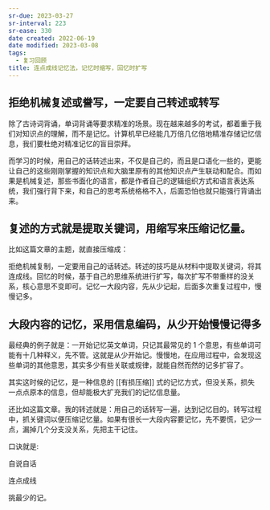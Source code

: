 ```yaml
---
sr-due: 2023-03-27
sr-interval: 223
sr-ease: 330
date created: 2022-06-19
date modified: 2023-03-08
tags:
  - 复习回顾
title: 连点成线记忆法，记忆时缩写，回忆时扩写
---
```


## 拒绝机械复述或誊写，一定要自己转述或转写

除了古诗词背诵，单词背诵等要求精准的场景。现在越来越多的考试，都着重于我们对知识点的理解，而不是记忆。计算机早已经能几万倍几亿倍地精准存储记忆信息，我们要杜绝对精准记忆的盲目崇拜。

而学习的时候，用自己的话转述出来，不仅是自己的，而且是口语化一些的，更能让自己的这些刚刚掌握的知识点和大脑里原有的其他知识点产生联动和配合。而如果是机械复述，那些书面化的语言，都是作者自己的逻辑组织方式和语言表达系统，我们强行背下来，和自己的思考系统格格不入，后面恐怕也就只能强行背诵出来。

## 复述的方式就是提取关键词，用缩写来压缩记忆量。

比如这篇文章的主题，就直接压缩成：

拒绝机械复制，一定要用自己的话转述。转述的技巧是从材料中提取关键词，将其连成线。回忆的时候，基于自己的思维系统进行扩写，每次扩写不带重样的没关系，核心意思不变即可。记忆一大段内容，先从少记起，后面多次重复过程中，慢慢记多。

## 大段内容的记忆，采用信息编码，从少开始慢慢记得多

最经典的例子就是：一开始记忆英文单词，只记其最常见的 1 个意思，有些单词可能有十几种释义，先不管。这就是从少开始记。慢慢地，在应用过程中，会发现这些单词的其他意思，其实多少有些关联或规律，就能自然而然的记多扩容了。

其实这时候的记忆，是一种信息的 [[有损压缩]] 式的记忆方式，但没关系，损失一点点原本的信息，但却能极大扩充我们的记忆信息量。

还比如这篇文章。我的转述就是：用自己的话转写一遍，达到记忆目的。转写过程中，抓关键词以便压缩记忆量。如果有很长一大段内容要记忆，先不要慌，记少一点，漏掉几个分支没关系，先把主干记住。

口诀就是:

自说自话

连点成线

挑最少的记。
